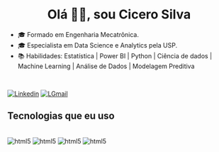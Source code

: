 <h1 align="center">Olá 👋🏿, sou Cicero Silva</h1> 

- 🎓 Formado em Engenharia Mecatrônica.
- 🎓 Especialista em Data Science e Analytics pela USP.
- 📚 Habilidades: Estatística | Power BI | Python | Ciência de dados | Machine Learning | Análise de Dados | Modelagem Preditiva

<br/>


[![Linkedin](https://img.shields.io/badge/LinkedIn-0077B5?style=for-the-badge&logo=linkedin&logoColor=white)](https://www.linkedin.com/in/silva-cicero/)
[![LGmail](	https://img.shields.io/badge/Gmail-D14836?style=for-the-badge&logo=gmail&logoColor=white)](cycerow@gmail.com)


## Tecnologias que eu uso

<div style="display: inline_block"><br/>
    <img align="center" alt="html5"  src="https://img.shields.io/badge/Python-3776AB?style=for-the-badge&logo=python&logoColor=white"  />
    <img align="center" alt="html5"  src="https://img.shields.io/badge/R-276DC3?style=for-the-badge&logo=r&logoColor=white"  />
    <img align="center" alt="html5"  src="https://img.shields.io/badge/GIT-E44C30?style=for-the-badge&logo=git&logoColor=white"  />
    <img align="center" alt="html5"  src="https://img.shields.io/badge/GitHub-100000?style=for-the-badge&logo=github&logoColor=white"  />


</div>
